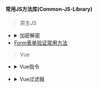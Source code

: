 #### 常用JS方法库(Common-JS-Library)

> 原生JS
 * <details>
 	    <summary>加密解密</summary>
         <ul>
 	    	<li>[base64](/Native-JavaScript/encryption-decryption/base64.js)</li>
 	    </ul>
 	</details>
* [Form表单验证常用方法](/Native-JavaScript/form-validator.js)

> Vue
* <details>
     <summary>Vue指令</summary>
        <ul>
     	<li>[点击元素外部关闭元素](/Vue/vue-directives/click-outside-to-close.js)</li>
     </ul>
 </details>

* <details>
     <summary>Vue过滤器</summary>
        <ul>
     	<li>[时间格式化](/Vue/vue-filter/time-format.js)</li>
     </ul>
 </details>

